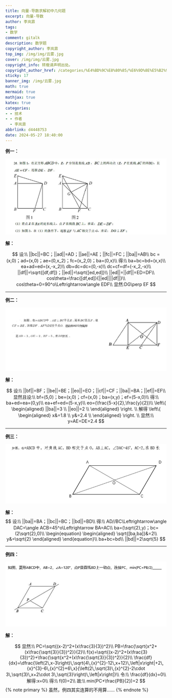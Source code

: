 ```yaml
---
title: 向量-导数求解初中几何题
excerpt: 向量-导数
author: 李岚霏
tags:
- 数学
comment: gitalk
description: 数学题
copyright_author: 李岚霏
top_img: /img/img/云雾.jpg
cover: /img/img/云雾.jpg
copyright_info: 转载请声明出处。
copyright_author_href: /categories/%E4%BD%9C%E8%80%85/%E6%9D%8E%E5%B2%9A%E9%9C%8F/
sticky: 17
banner_img: /img/云雾.jpg
math: true
mermaid: true
mathjax: true
katex: true
categories:
- - 技术
- - 作者
  - 李岚霏
abbrlink: d4448753
date: 2024-05-27 18:40:00
---
```


**例一：**

![-](/jpg/sx1.jpg)

**解：**

$$
设:\\
||bc||=BC；||ad||=AD；||ae||=AE；||fc||=FC；||ba||=AB\\
bc = (x,0)；ad=(x,0)；ae=(0,x_2)；fc=(x_2,0)；ba=(0,x)\\
得:\\
ba+bc=bd=(x,x)\\
ea+ad=ed=(x,-x_2)\\
db+dc=dc=(0,-x)\\
dc+cf=df=(-x_2,-x)\\
||df||=\sqrt{[df,df]}；||ed||=\sqrt{[ed,ed]}\\
||ed||=||df||=ED=DF\\
cos\theta=\frac{[df,ed]}{||ed||||df||}\\
cos\theta=0=90^o\Leftrightarrow\angle EDF\\
显然:DG\perp EF
$$


---

**例二：**

![-](/jpg/sx2.jpg)

**解：**

$$
设:\\
||bf||=BF；||be||=BE；||eo||=EO；||cf||=CF；||ba||=BA；||ef||=EF\\
显然且设:\\
bf=(5,0)；be=(x,0)；cf=(x,0)；ba=(x,y)；ef=(5-x,0)\\
得:\\
ba+ed=ea=(0,y)\\
ea+ef=ed=(5-x,y)\\
eo=(\frac{5-x}{2},\frac{y}{2})\\
\left\{
\begin{aligned}
||ba||=3  \\
||eo||=2  \\
\end{aligned}
\right.
\\
解得
\left\{
\begin{aligned}
x&=1.8  \\
y&=2.4  \\
\end{aligned}
\right.
\\
显然:\\
y=AE=DE=2.4
$$


---

**例三：**

![-](/jpg/sx4.jpg)

**解：**
$$
设:\\
||ba||=BA；||bc||=BC；||bd||=BD\\
得:\\
AD//BC\Leftrightarrow\angle DAC=\angle ACB=45^o\Leftrightarrow BA=AC\\
ba=(\sqrt{2},y)；bc=(2\sqrt{2},0)\\
\begin{equation}
\begin{aligned}
\sqrt{[ba,ba]}&=2\\
y&=\sqrt{2}
\end{aligned}
\end{equation}\\
ba+bc=bd\\
||bd||=2\sqrt{5}
$$


---

**例四：**

![-](/jpg/sx3.jpg)

**解：**

$$
显然:\\
PC=\sqrt{(x-2)^2+(x\frac{3}{3})^2}\\
PB=\frac{\sqrt{x^2+(x\frac{\sqrt{3}}{3})^2}}{2}\\
f(x)=\sqrt{(x-2)^2+(x\frac{3}{3})^2}+\frac{\sqrt{x^2+(x\frac{\sqrt{3}}{3})^2}}{2}\\
\frac{df}{dx}=\dfrac{\left(2\,x-3\right)\,\sqrt{4\,{x}^{2}-12\,x+12}\,\left|x\right|+2\,{x}^{3}-6\,{x}^{2}+6\,x}{\left(2\,\sqrt{3}\,{x}^{2}-2\cdot 3\,\sqrt{3}\,x+2\cdot 3\,\sqrt{3}\right)\,\left|x\right|}\\
令:\\
\frac{df}{dx}=0\\
解得:x=0\\
得:\\
f(0)=2\\
故:\\
min(PC+\frac{PB}{2})=2
$$
{% note primary %}
虽然，例四其实连算的不用算……
{% endnote %}
